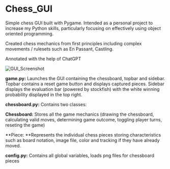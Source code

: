 # Chess_GUI
Simple chess GUI built with Pygame. Intended as a personal project to increase my Python skills, particularly focusing on effectively using object oriented programming. 

Created chess mechanics from first principles including complex movements / rulesets such as En Passant, Castling.

Annotated with the help of ChatGPT 


![GUI_Screenshot](https://github.com/benmcclusky/Chess_GUI/assets/121236905/b56777af-c895-4153-be4f-9b34367aceae)


**game.py:** Launches the GUI containing the chessboard, topbar and sidebar. Topbar contains a reset game button and displays captured pieces. Sidebar displays the  evaluation bar (powered by stockfish) with the white winning probability displayed in the top right. 


**chessboard.py:** Contains two classes: 

  **Chessboard:** Stores all the game mechanics (drawing the chessboard, 
  calculating valid moves, determining game outcome, toggling player turns, reseting the game) 

  **Piece: **Represents the individual chess pieces storing characteristics such as board notation, image file, color and tracking if they have already moved. 


**config.py:** Contains all global variables, loads png files for chessboard pieces



